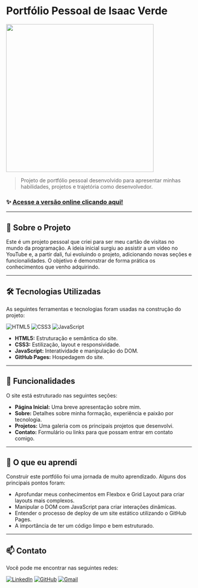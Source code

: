 

# Portfólio Pessoal de Isaac Verde

<img src="https://github.com/user-attachments/assets/c53f08ef-3c98-44b1-9851-f70096906221" width="400">


> Projeto de portfólio pessoal desenvolvido para apresentar minhas habilidades, projetos e trajetória como desenvolvedor.
### ✨ [Acesse a versão online clicando aqui!](https://isaacverde.github.io/portifolio-atualizado/index.html)

---

## 🚀 Sobre o Projeto

Este é um projeto pessoal que criei para ser meu cartão de visitas no mundo da programação. A ideia inicial surgiu ao assistir a um vídeo no YouTube e, a partir dali, fui evoluindo o projeto, adicionando novas seções e funcionalidades. O objetivo é demonstrar de forma prática os conhecimentos que venho adquirindo.

---

## 🛠️ Tecnologias Utilizadas

As seguintes ferramentas e tecnologias foram usadas na construção do projeto:

![HTML5](https://img.shields.io/badge/HTML5-E34F26?style=for-the-badge&logo=html5&logoColor=white)
![CSS3](https://img.shields.io/badge/CSS3-1572B6?style=for-the-badge&logo=css3&logoColor=white)
![JavaScript](https://img.shields.io/badge/JavaScript-F7DF1E?style=for-the-badge&logo=javascript&logoColor=black)

* **HTML5:** Estruturação e semântica do site.
* **CSS3:** Estilização, layout e responsividade.
* **JavaScript:** Interatividade e manipulação do DOM.
* **GitHub Pages:** Hospedagem do site.

---

## 🎯 Funcionalidades

O site está estruturado nas seguintes seções:

* **Página Inicial:** Uma breve apresentação sobre mim.
* **Sobre:** Detalhes sobre minha formação, experiência e paixão por tecnologia.
* **Projetos:** Uma galeria com os principais projetos que desenvolvi.
* **Contato:** Formulário ou links para que possam entrar em contato comigo.
---

## 🧠 O que eu aprendi

Construir este portfólio foi uma jornada de muito aprendizado. Alguns dos principais pontos foram:

* Aprofundar meus conhecimentos em Flexbox e Grid Layout para criar layouts mais complexos.
* Manipular o DOM com JavaScript para criar interações dinâmicas.
* Entender o processo de deploy de um site estático utilizando o GitHub Pages.
* A importância de ter um código limpo e bem estruturado.

---

## 📫 Contato

Você pode me encontrar nas seguintes redes:

[![LinkedIn](https://img.shields.io/badge/LinkedIn-0077B5?style=for-the-badge&logo=linkedin&logoColor=white)](https://www.linkedin.com/in/isaac-santos-b50347302/)
[![GitHub](https://img.shields.io/badge/GitHub-181717?style=for-the-badge&logo=github&logoColor=white)](https://github.com/isaacVerde)
[![Gmail](https://img.shields.io/badge/Gmail-D14836?style=for-the-badge&logo=gmail&logoColor=white)](mailto:isaac.santos.isaac@hotmail.com)
